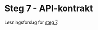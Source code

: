 # Steg 7 - API-kontrakt

Løsningsforslag for [steg 7](https://github.com/nrkno/dotnetskolen/tree/main#steg-7---api-kontrakt).
